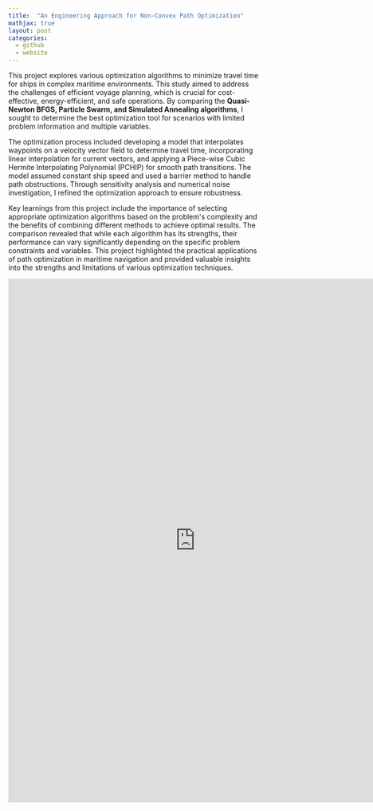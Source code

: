 ```yaml
---
title:  "An Engineering Approach for Non-Convex Path Optimization"
mathjax: true
layout: post
categories: 
  = github
  - website
---
```


This project explores various optimization algorithms to minimize travel time for ships in complex maritime environments. This study aimed to address the challenges of efficient voyage planning, which is crucial for cost-effective, energy-efficient, and safe operations. By comparing the **Quasi-Newton BFGS, Particle Swarm, and Simulated Annealing algorithms**, I sought to determine the best optimization tool for scenarios with limited problem information and multiple variables. 

The optimization process included developing a model that interpolates waypoints on a velocity vector field to determine travel time, incorporating linear interpolation for current vectors, and applying a Piece-wise Cubic Hermite Interpolating Polynomial (PCHIP) for smooth path transitions. The model assumed constant ship speed and used a barrier method to handle path obstructions. Through sensitivity analysis and numerical noise investigation, I refined the optimization approach to ensure robustness.

Key learnings from this project include the importance of selecting appropriate optimization algorithms based on the problem's complexity and the benefits of combining different methods to achieve optimal results. The comparison revealed that while each algorithm has its strengths, their performance can vary significantly depending on the specific problem constraints and variables. This project highlighted the practical applications of path optimization in maritime navigation and provided valuable insights into the strengths and limitations of various optimization techniques.

<embed src="https://kodendaal.github.io/assets/project_eng_opti.pdf" type="application/pdf" width="750" height="1050" />
